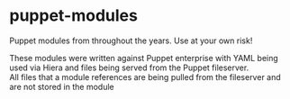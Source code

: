 puppet-modules
=======

Puppet modules from throughout the years.  Use at your own risk!

These modules were written against Puppet enterprise with YAML being used via Hiera and files being served from the Puppet fileserver.  
All files that a module references are being pulled from the fileserver and are not stored in the module


